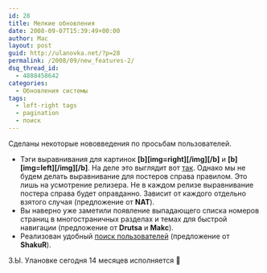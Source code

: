 ```yaml
---
id: 28
title: Мелкие обновления
date: 2008-09-07T15:39:49+00:00
author: Mac
layout: post
guid: http://ulanovka.net/?p=28
permalink: /2008/09/new_features-2/
dsq_thread_id:
  - 4888458642
categories:
  - Обновления системы
tags:
  - left-right tags
  - pagination
  - поиск
---
```

Сделаны некоторые нововведения по просьбам пользователей.

  * Тэги выравнивания для картинок **\[b\]\[img=right\]\[/img\]\[/b\]** и **\[b\]\[img=left\]\[/img\]\[/b\]**. На деле это выглядит вот [так](http://ulanovka.ru/forum/viewtopic.php?p=246810#246810). Однако мы не будем делать выравнивание для постеров справа правилом. Это лишь на усмотрение релизера. Не в каждом релизе выравнивание постера справа будет оправданно. Зависит от каждого отдельно взятого случая (предложение от **NAT**).
  * Вы наверно уже заметили появление выпадающего списка номеров страниц в многостраничных разделах и темах для быстрой навигации (предложение от **Drutsa** и **Makc**).
  * Реализован удобный [поиск пользователей](http://ulanovka.ru/forum/memberlist.php) (предложение от **ShakuR**).

З.Ы. Улановке сегодня 14 месяцев исполняется 🙂